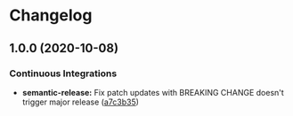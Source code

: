 # Changelog

## 1.0.0 (2020-10-08)


### Continuous Integrations

* **semantic-release:** Fix patch updates with BREAKING CHANGE doesn't trigger major release ([a7c3b35](https://github.com/extra2000/latex-box/commit/a7c3b35172e73fee948e26d4a1e196f16cffe5a1))
